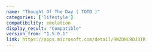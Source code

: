 ```yaml
---
name: "Thought Of The Day ( TOTD )"
categories: ['lifestyle']
compatibility: emulation
display_result: "Compatible"
version_from: "1.5.0.1"
link: https://apps.microsoft.com/detail/9WZDNCRDJ3TR
---
```

